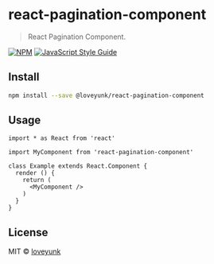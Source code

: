 # react-pagination-component

> React Pagination Component.

[![NPM](https://img.shields.io/npm/v/react-pagination-component.svg)](https://www.npmjs.com/package/@loveyunk/react-pagination-component) [![JavaScript Style Guide](https://img.shields.io/badge/code_style-standard-brightgreen.svg)](https://standardjs.com)

## Install

```bash
npm install --save @loveyunk/react-pagination-component
```

## Usage

```tsx
import * as React from 'react'

import MyComponent from 'react-pagination-component'

class Example extends React.Component {
  render () {
    return (
      <MyComponent />
    )
  }
}
```

## License

MIT © [loveyunk](https://github.com/loveyunk)
